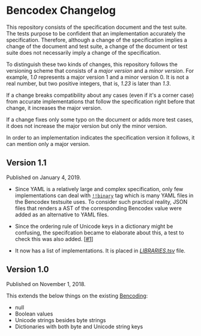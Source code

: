 Bencodex Changelog
==================

This repository consists of the specification document and the test suite.
The tests purpose to be confident that an implementation accurately
the specification.  Therefore, although a change of the specification implies
a change of the document and test suite, a change of the document or test suite
does not necessarily imply a change of the specification.

To distinguish these two kinds of changes, this repository follows
the versioning scheme that consists of a *major version* and a *minor version*.
For example, *1.0* represents a major version 1 and a minor version 0.  It is
not a real number, but two positive integers, that is, *1.23* is later than
*1.3*.

If a change breaks compatibility about any cases (even if it's a corner case)
from accurate implementations that follow the specification right before
that change, it increases the major version.

If a change fixes only some typo on the document or adds more test cases,
it does not increase the major version but only the minor version.

In order to an implementation indicates the specification version it follows,
it can mention only a major version.


Version 1.1
-----------

Published on January 4, 2019.

 -  Since YAML is a relatively large and complex specification, only few
    implementations can deal with [`!!binary`][yaml-binary] tag which is many
    YAML files in the Bencodex testsuite uses.  To consider such practical
    reality, JSON files that renders a AST of the corresponding Bencodex value
    were added as an alternative to YAML files.

 -  Since the ordering rule of Unicode keys in a dictionary might be confusing,
    the specifcation became to elaborate about this, a test to check this was
    also added.  [[#1]]

 -  It now has a list of implementations.  It is placed in
    [*LIBRARIES.tsv*](./LIBRARIES.tsv) file.

[yaml-binary]: http://yaml.org/type/binary.html
[#1]: https://github.com/planetarium/bencodex/issues/1


Version 1.0
-----------

Published on November 1, 2018.

This extends the below things on the existing [Bencoding]:

 -  null
 -  Boolean values
 -  Unicode strings besides byte strings
 -  Dictionaries with both byte and Unicode string keys

[Bencoding]: http://www.bittorrent.org/beps/bep_0003.html#bencoding
